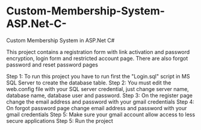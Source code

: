 # Custom-Membership-System-ASP.Net-C-
Custom Membership System in ASP.Net C#

This project contains a registration form with link activation and password encryption, login form and restricted account page.
There are also forgot password and reset password pages

Step 1: To run this project you have to run first the "Login.sql" script in MS SQL Server to create the database table.
Step 2: You must edit the web.config file with your SQL server credential, just change server name, database name, database user and password.
Step 3: On the register page change the email address and password with your gmail credentials
Step 4: On forgot password page change email address and password with your gmail credentials
Step 5: Make sure your gmail account allow access to less secure applications
Step 5: Run the project 

